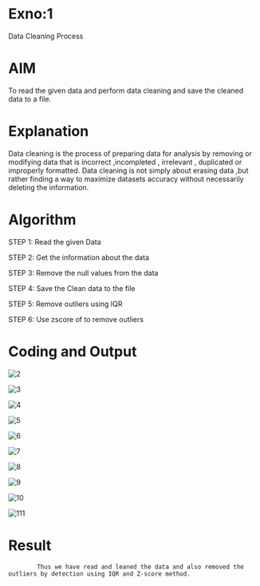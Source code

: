 # Exno:1
Data Cleaning Process

# AIM
To read the given data and perform data cleaning and save the cleaned data to a file.

# Explanation
Data cleaning is the process of preparing data for analysis by removing or modifying data that is incorrect ,incompleted , irrelevant , duplicated or improperly formatted. Data cleaning is not simply about erasing data ,but rather finding a way to maximize datasets accuracy without necessarily deleting the information.

# Algorithm
STEP 1: Read the given Data

STEP 2: Get the information about the data

STEP 3: Remove the null values from the data

STEP 4: Save the Clean data to the file

STEP 5: Remove outliers using IQR

STEP 6: Use zscore of to remove outliers

# Coding and Output

![2](https://github.com/user-attachments/assets/f55a7bbe-89c7-42af-a65d-d8dde81d7f16)

![3](https://github.com/user-attachments/assets/f9a16a53-52c0-4a79-b18f-134b88345923)

![4](https://github.com/user-attachments/assets/cc6a7daf-5051-4ffa-8fea-5e60ba6ef9a7)

![5](https://github.com/user-attachments/assets/51c83297-f6ef-450e-8d70-a2b6eb1cd0b8)

![6](https://github.com/user-attachments/assets/39078bb7-c342-4752-8dc2-d416dc7c0cf6)

![7](https://github.com/user-attachments/assets/13f069d6-34e3-4eff-942b-7d420ed5c002)

![8](https://github.com/user-attachments/assets/24943dc4-f103-42b3-b7c0-41424a1e54e0)

![9](https://github.com/user-attachments/assets/49dc7cff-b37b-4649-b7c7-6b642538de3b)

![10](https://github.com/user-attachments/assets/fc1c03a5-cdd9-48b2-8920-e126dcf0a1d6)

![111](https://github.com/user-attachments/assets/985fa271-646b-4d96-bc22-228b0b66255e)








# Result
            Thus we have read and leaned the data and also removed the outliers by detection using IQR and Z-score method.
         
          



